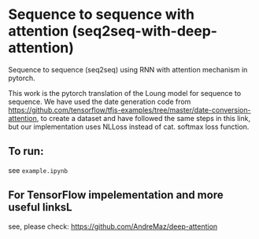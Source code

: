 # Sequence to sequence with attention (seq2seq-with-deep-attention)
Sequence to sequence (seq2seq) using RNN with attention mechanism in pytorch.

This work is the pytorch translation of the Loung model for sequence to sequence. We have used the date generation code from https://github.com/tensorflow/tfjs-examples/tree/master/date-conversion-attention, to create a dataset and have followed the same steps in this link, but our implementation uses NLLoss instead of cat. softmax loss function. 

## To run:
  see `example.ipynb`
## For TensorFlow impelementation and more useful linksL
  see, please check: https://github.com/AndreMaz/deep-attention


